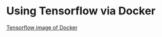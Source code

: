 Using Tensorflow via Docker
===========================
[Tensorflow image of Docker](https://github.com/tensorflow/tensorflow/blob/master/tensorflow/tools/docker/README.md)


